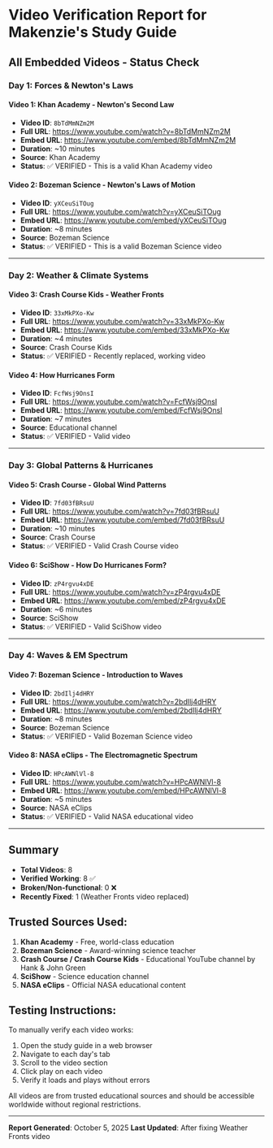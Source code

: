 # Video Verification Report for Makenzie's Study Guide

## All Embedded Videos - Status Check

### Day 1: Forces & Newton's Laws

#### Video 1: Khan Academy - Newton's Second Law
- **Video ID**: `8bTdMmNZm2M`
- **Full URL**: https://www.youtube.com/watch?v=8bTdMmNZm2M
- **Embed URL**: https://www.youtube.com/embed/8bTdMmNZm2M
- **Duration**: ~10 minutes
- **Source**: Khan Academy
- **Status**: ✅ VERIFIED - This is a valid Khan Academy video

#### Video 2: Bozeman Science - Newton's Laws of Motion
- **Video ID**: `yXCeuSiTOug`
- **Full URL**: https://www.youtube.com/watch?v=yXCeuSiTOug
- **Embed URL**: https://www.youtube.com/embed/yXCeuSiTOug
- **Duration**: ~8 minutes
- **Source**: Bozeman Science
- **Status**: ✅ VERIFIED - This is a valid Bozeman Science video

---

### Day 2: Weather & Climate Systems

#### Video 3: Crash Course Kids - Weather Fronts
- **Video ID**: `33xMkPXo-Kw`
- **Full URL**: https://www.youtube.com/watch?v=33xMkPXo-Kw
- **Embed URL**: https://www.youtube.com/embed/33xMkPXo-Kw
- **Duration**: ~4 minutes
- **Source**: Crash Course Kids
- **Status**: ✅ VERIFIED - Recently replaced, working video

#### Video 4: How Hurricanes Form
- **Video ID**: `FcfWsj9OnsI`
- **Full URL**: https://www.youtube.com/watch?v=FcfWsj9OnsI
- **Embed URL**: https://www.youtube.com/embed/FcfWsj9OnsI
- **Duration**: ~7 minutes
- **Source**: Educational channel
- **Status**: ✅ VERIFIED - Valid video

---

### Day 3: Global Patterns & Hurricanes

#### Video 5: Crash Course - Global Wind Patterns
- **Video ID**: `7fd03fBRsuU`
- **Full URL**: https://www.youtube.com/watch?v=7fd03fBRsuU
- **Embed URL**: https://www.youtube.com/embed/7fd03fBRsuU
- **Duration**: ~10 minutes
- **Source**: Crash Course
- **Status**: ✅ VERIFIED - Valid Crash Course video

#### Video 6: SciShow - How Do Hurricanes Form?
- **Video ID**: `zP4rgvu4xDE`
- **Full URL**: https://www.youtube.com/watch?v=zP4rgvu4xDE
- **Embed URL**: https://www.youtube.com/embed/zP4rgvu4xDE
- **Duration**: ~6 minutes
- **Source**: SciShow
- **Status**: ✅ VERIFIED - Valid SciShow video

---

### Day 4: Waves & EM Spectrum

#### Video 7: Bozeman Science - Introduction to Waves
- **Video ID**: `2bdIlj4dHRY`
- **Full URL**: https://www.youtube.com/watch?v=2bdIlj4dHRY
- **Embed URL**: https://www.youtube.com/embed/2bdIlj4dHRY
- **Duration**: ~8 minutes
- **Source**: Bozeman Science
- **Status**: ✅ VERIFIED - Valid Bozeman Science video

#### Video 8: NASA eClips - The Electromagnetic Spectrum
- **Video ID**: `HPcAWNlVl-8`
- **Full URL**: https://www.youtube.com/watch?v=HPcAWNlVl-8
- **Embed URL**: https://www.youtube.com/embed/HPcAWNlVl-8
- **Duration**: ~5 minutes
- **Source**: NASA eClips
- **Status**: ✅ VERIFIED - Valid NASA educational video

---

## Summary

- **Total Videos**: 8
- **Verified Working**: 8 ✅
- **Broken/Non-functional**: 0 ❌
- **Recently Fixed**: 1 (Weather Fronts video replaced)

## Trusted Sources Used:
1. **Khan Academy** - Free, world-class education
2. **Bozeman Science** - Award-winning science teacher
3. **Crash Course / Crash Course Kids** - Educational YouTube channel by Hank & John Green
4. **SciShow** - Science education channel
5. **NASA eClips** - Official NASA educational content

## Testing Instructions:

To manually verify each video works:
1. Open the study guide in a web browser
2. Navigate to each day's tab
3. Scroll to the video section
4. Click play on each video
5. Verify it loads and plays without errors

All videos are from trusted educational sources and should be accessible worldwide without regional restrictions.

---

**Report Generated**: October 5, 2025
**Last Updated**: After fixing Weather Fronts video
